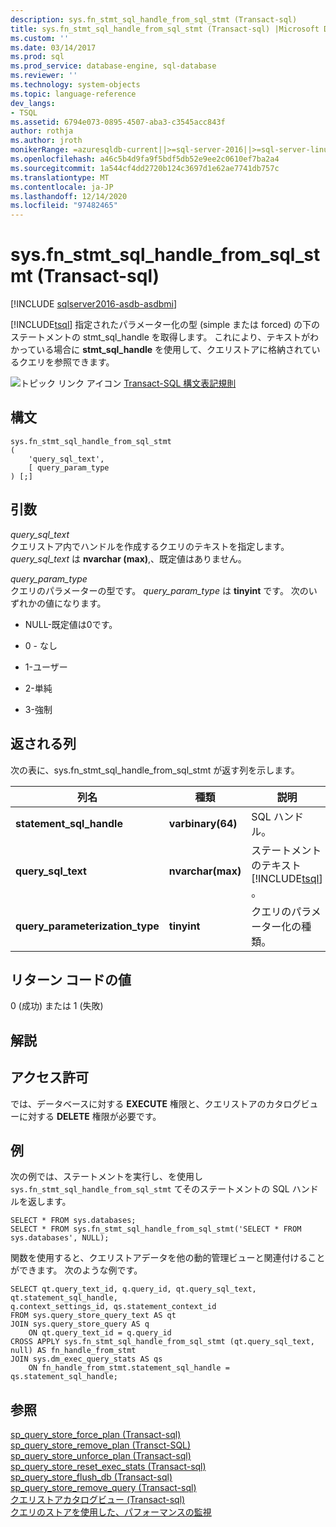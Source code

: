 ```yaml
---
description: sys.fn_stmt_sql_handle_from_sql_stmt (Transact-sql)
title: sys.fn_stmt_sql_handle_from_sql_stmt (Transact-sql) |Microsoft Docs
ms.custom: ''
ms.date: 03/14/2017
ms.prod: sql
ms.prod_service: database-engine, sql-database
ms.reviewer: ''
ms.technology: system-objects
ms.topic: language-reference
dev_langs:
- TSQL
ms.assetid: 6794e073-0895-4507-aba3-c3545acc843f
author: rothja
ms.author: jroth
monikerRange: =azuresqldb-current||>=sql-server-2016||>=sql-server-linux-2017||=azuresqldb-mi-current
ms.openlocfilehash: a46c5b4d9fa9f5bdf5db52e9ee2c0610ef7ba2a4
ms.sourcegitcommit: 1a544cf4dd2720b124c3697d1e62ae7741db757c
ms.translationtype: MT
ms.contentlocale: ja-JP
ms.lasthandoff: 12/14/2020
ms.locfileid: "97482465"
---
```

# <a name="sysfn_stmt_sql_handle_from_sql_stmt-transact-sql"></a>sys.fn_stmt_sql_handle_from_sql_stmt (Transact-sql)

[!INCLUDE [sqlserver2016-asdb-asdbmi](../../includes/applies-to-version/sqlserver2016-asdb-asdbmi.md)]

   [!INCLUDE[tsql](../../includes/tsql-md.md)] 指定されたパラメーター化の型 (simple または forced) の下のステートメントの stmt_sql_handle を取得します。 これにより、テキストがわかっている場合に **stmt_sql_handle** を使用して、クエリストアに格納されているクエリを参照できます。  
  
 ![トピック リンク アイコン](../../database-engine/configure-windows/media/topic-link.gif "トピック リンク アイコン") [Transact-SQL 構文表記規則](../../t-sql/language-elements/transact-sql-syntax-conventions-transact-sql.md)  
  
## <a name="syntax"></a>構文  
  
```  
sys.fn_stmt_sql_handle_from_sql_stmt   
(  
    'query_sql_text',   
    [ query_param_type   
) [;]  
```  
  
## <a name="arguments"></a>引数  
 *query_sql_text*  
 クエリストア内でハンドルを作成するクエリのテキストを指定します。 *query_sql_text* は **nvarchar (max)**,、既定値はありません。  
  
 *query_param_type*  
 クエリのパラメーターの型です。 *query_param_type* は **tinyint** です。 次のいずれかの値になります。  
  
-   NULL-既定値は0です。  
  
-   0 - なし  
  
-   1-ユーザー  
  
-   2-単純  
  
-   3-強制  
  
## <a name="columns-returned"></a>返される列  
 次の表に、sys.fn_stmt_sql_handle_from_sql_stmt が返す列を示します。  
  
|列名|種類|説明|  
|-----------------|----------|-----------------|  
|**statement_sql_handle**|**varbinary(64)**|SQL ハンドル。|  
|**query_sql_text**|**nvarchar(max)**|ステートメントのテキスト [!INCLUDE[tsql](../../includes/tsql-md.md)] 。|  
|**query_parameterization_type**|**tinyint**|クエリのパラメーター化の種類。|  
  
## <a name="return-code-values"></a>リターン コードの値  
 0 (成功) または 1 (失敗)  
  
## <a name="remarks"></a>解説  
  
## <a name="permissions"></a>アクセス許可  
 では、データベースに対する **EXECUTE** 権限と、クエリストアのカタログビューに対する **DELETE** 権限が必要です。  
  
## <a name="examples"></a>例  
 次の例では、ステートメントを実行し、を使用し `sys.fn_stmt_sql_handle_from_sql_stmt` てそのステートメントの SQL ハンドルを返します。  
  
```  
SELECT * FROM sys.databases;   
SELECT * FROM sys.fn_stmt_sql_handle_from_sql_stmt('SELECT * FROM sys.databases', NULL);  
```  
  
 関数を使用すると、クエリストアデータを他の動的管理ビューと関連付けることができます。 次のような例です。  
  
```  
SELECT qt.query_text_id, q.query_id, qt.query_sql_text, qt.statement_sql_handle,  
q.context_settings_id, qs.statement_context_id   
FROM sys.query_store_query_text AS qt  
JOIN sys.query_store_query AS q   
    ON qt.query_text_id = q.query_id  
CROSS APPLY sys.fn_stmt_sql_handle_from_sql_stmt (qt.query_sql_text, null) AS fn_handle_from_stmt  
JOIN sys.dm_exec_query_stats AS qs   
    ON fn_handle_from_stmt.statement_sql_handle = qs.statement_sql_handle;  
```  
  
## <a name="see-also"></a>参照  
 [sp_query_store_force_plan &#40;Transact-sql&#41;](../../relational-databases/system-stored-procedures/sp-query-store-force-plan-transact-sql.md)   
 [sp_query_store_remove_plan &#40;Transct-SQL&#41;](../../relational-databases/system-stored-procedures/sp-query-store-remove-plan-transct-sql.md)   
 [sp_query_store_unforce_plan &#40;Transact-sql&#41;](../../relational-databases/system-stored-procedures/sp-query-store-unforce-plan-transact-sql.md)   
 [sp_query_store_reset_exec_stats &#40;Transact-sql&#41;](../../relational-databases/system-stored-procedures/sp-query-store-reset-exec-stats-transact-sql.md)   
 [sp_query_store_flush_db &#40;Transact-sql&#41;](../../relational-databases/system-stored-procedures/sp-query-store-flush-db-transact-sql.md)   
 [sp_query_store_remove_query &#40;Transact-sql&#41;](../../relational-databases/system-stored-procedures/sp-query-store-remove-query-transact-sql.md)   
 [クエリストアカタログビュー &#40;Transact-sql&#41;](../../relational-databases/system-catalog-views/query-store-catalog-views-transact-sql.md)   
 [クエリのストアを使用した、パフォーマンスの監視](../../relational-databases/performance/monitoring-performance-by-using-the-query-store.md)  
  
  
